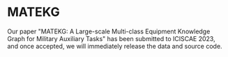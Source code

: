 # MATEKG
Our paper "MATEKG: A Large-scale Multi-class Equipment Knowledge Graph for Military Auxiliary Tasks" has been submitted to ICISCAE 2023, and once accepted, we will immediately release the data and source code.
